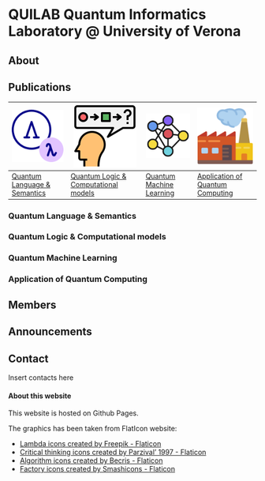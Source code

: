 
# QUILAB Quantum Informatics Laboratory @ University of Verona
  
  
## About

## Publications  
  
| ![](icons/lambda.png) | ![](icons/logic.png) | ![](icons/ml.png) | ![](icons/factory.png) |  
| ------------------------------------------- | --- | --- | --- |  
| [Quantum Language & Semantics](#anchor_qlang) | [Quantum Logic & Computational models](#anchor_qlogic) | [Quantum Machine Learning](#anchor_qml) | [Application of Quantum Computing](#anchor_qapp) |

### Quantum Language & Semantics 
<a name="anchor_qlang"></a>

### Quantum Logic & Computational models
<a name="anchor_qlogic"></a>

### Quantum Machine Learning
<a name="anchor_qml"></a>

### Application of Quantum Computing
<a name="anchor_qapps"></a>


## Members   


## Announcements
  
## Contact  

Insert contacts here

#### About this website

This website is hosted on Github Pages.

The graphics has been taken from FlatIcon website:
* <a href="https://www.flaticon.com/free-icons/lambda" title="lambda icons">Lambda icons created by Freepik - Flaticon</a>
* <a href="https://www.flaticon.com/free-icons/critical-thinking" title="critical thinking icons">Critical thinking icons created by Parzival’ 1997 - Flaticon</a>
* <a href="https://www.flaticon.com/free-icons/algorithm" title="algorithm icons">Algorithm icons created by Becris - Flaticon</a>
* <a href="https://www.flaticon.com/free-icons/factory" title="factory icons">Factory icons created by Smashicons - Flaticon</a>